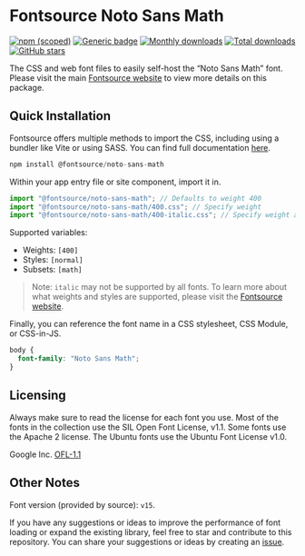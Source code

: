 # Fontsource Noto Sans Math

[![npm (scoped)](https://img.shields.io/npm/v/@fontsource/noto-sans-math?color=brightgreen)](https://www.npmjs.com/package/@fontsource/noto-sans-math) [![Generic badge](https://img.shields.io/badge/fontsource-passing-brightgreen)](https://github.com/fontsource/fontsource) [![Monthly downloads](https://badgen.net/npm/dm/@fontsource/noto-sans-math)](https://github.com/fontsource/fontsource) [![Total downloads](https://badgen.net/npm/dt/@fontsource/noto-sans-math)](https://github.com/fontsource/fontsource) [![GitHub stars](https://img.shields.io/github/stars/fontsource/fontsource.svg?style=social&label=Star)](https://github.com/fontsource/fontsource/stargazers)

The CSS and web font files to easily self-host the “Noto Sans Math” font. Please visit the main [Fontsource website](https://fontsource.org/fonts/noto-sans-math) to view more details on this package.

## Quick Installation

Fontsource offers multiple methods to import the CSS, including using a bundler like Vite or using SASS. You can find full documentation [here](https://fontsource.org/docs/getting-started/introduction).

```javascript
npm install @fontsource/noto-sans-math
```

Within your app entry file or site component, import it in.

```javascript
import "@fontsource/noto-sans-math"; // Defaults to weight 400
import "@fontsource/noto-sans-math/400.css"; // Specify weight
import "@fontsource/noto-sans-math/400-italic.css"; // Specify weight and style
```

Supported variables:
- Weights: `[400]`
- Styles: `[normal]`
- Subsets: `[math]`

> Note: `italic` may not be supported by all fonts. To learn more about what weights and styles are supported, please visit the [Fontsource website](https://fontsource.org/fonts/noto-sans-math).

Finally, you can reference the font name in a CSS stylesheet, CSS Module, or CSS-in-JS.

```css
body {
  font-family: "Noto Sans Math";
}
```

## Licensing
Always make sure to read the license for each font you use. Most of the fonts in the collection use the SIL Open Font License, v1.1. Some fonts use the Apache 2 license. The Ubuntu fonts use the Ubuntu Font License v1.0.

Google Inc.
[OFL-1.1](http://scripts.sil.org/OFL)

## Other Notes
Font version (provided by source): `v15`.

If you have any suggestions or ideas to improve the performance of font loading or expand the existing library, feel free to star and contribute to this repository. You can share your suggestions or ideas by creating an [issue](https://github.com/fontsource/fontsource/issues).
